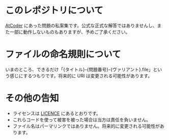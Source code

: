 # このレポジトリについて
[AtCoder](https://atcoder.jp) にあった問題の私案集です。公式な正式な解答ではありませんし、また一部に動作しないものもありますが、予めご了承ください。

# ファイルの命名規則について
いまのところ、できるだけ「{タイトル}-{問題番号}-{ヴァリアント}.file」という感じにするつもりです。将来的に URI は変更される可能性があります。

# その他の告知
- ライセンスは [LICENCE](./LICENCE) にあるとおりです。
- これらコードを使って被害を被った場合は当方は責任を負いません。
- ファイル名はパーマリンクではありません。将来的に変更される可能性があります。
